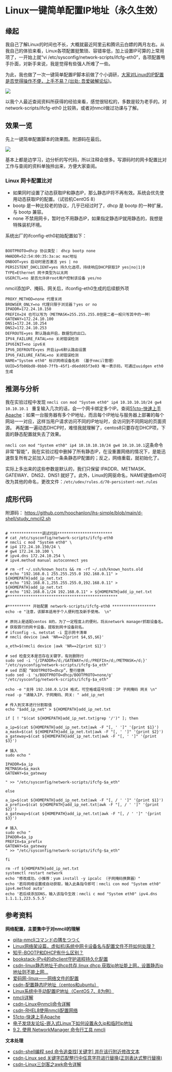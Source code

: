 # Linux一键简单配置IP地址（永久生效）

## 缘起

我自己了解Linux的时间也不长，大概就最近阿里云和腾讯云白嫖的两月左右。从我自己的体验来看，Linux各项配置挺繁琐、容错率低，加上设置IP可算的上常用项了，一开始上就“vi /etc/sysconfig/network-scripts/ifcfg-eth0”，各项配置甩手扑面，对新手来说，我是觉得有些强人所难了一些。

为此，我也做了一次一键简单配置IP脚本前做了个小调研，[大家对Linux的IP配置是否觉得操作不便，上手不易？(出处: 吾爱破解论坛)](https://www.52pojie.cn/thread-1752830-1-1.html)。

![](https://cdn.jsdelivr.net/gh/hoochanlon/ihs-simple/AQUICK/catch2023-03-04%2000.27.36.png)

以我个人最近查阅资料所获得的经验来看，感觉很轻松的，多数是较为老手的。对 network-scripts/ifcfg-eth0 比较熟，或者对nmcil做过功课与了解。

## 效果一览

先上一键简单配置脚本的效果图。附源码在最后。

![](https://cdn.jsdelivr.net/gh/hoochanlon/ihs-simple/AQUICK/catch2023-03-03%2021.24.88.png)

基本上都是边学习，边分析的写代码，所以注释会很多。写源码时的网卡配置比对工作与查阅的资料单独拎出来，方便大家查阅。

### Linux 网卡配置比对

* 如果同时设置了动态获取IP和静态IP，那么静态IP将不再有效。系统会优先使用动态获取IP的配置。（试验机CentOS 8）
* bootp 是一种比较老的协议，几乎已经过时了，dhcp 是 bootp 的一种扩展，与 bootp 兼容。
* none 不禁用网卡，暂时也不用静态IP，如果指定静态IP就用静态的，我想是特殊装机环境。

系统出厂的ifconfig-eth0初始配置如下：

```shell

BOOTPROTO=dhcp 协议类型： dhcp bootp none
HWADDR=52:54:00:35:3a:ac mac地址
ONBOOT=yes 启动时是否激活 yes | no
PERSISTENT_DHCLIENT=yes 持久化选项，持续响应DHCP获取IP yes|no|1|0 
TYPE=Ethernet 网卡类型为以太网
USERCTL=no 是否允许非root用户控制该设备 yes/no

```

nmcil添加IP、掩码、网关后，ifconfig-eth0生成的后续额外项

```shell
PROXY_METHOD=none 代理关闭
BROWSER_ONLY=no 代理只限于浏览器？yes or no
IPADDR=172.24.10.150
PREFIX=24 也可以写为（METMASK=255.255.255.0但是二者一般只写其中的一种）
GATEWAY=172.24.10.100
DNS1=172.24.10.254
DNS2=172.24.10.253
DEFROUTE=yes 默认路由开启，数据包的出口。
IPV4_FAILURE_FATAL=no 关闭错误检测
IPV6INIT=no ipv6关
IPV6_DEFROUTE=yes 开启ipv6默认路由设置
IPV6_FAILURE_FATAL=no 关闭错误检测
NAME="System eth0" 标识网络设备名称 （基于nmcil管理）
UUID=5fb06bd0-0bb0-7ffb-45f1-d6edd65f3e03 唯一表示码，可通过uuidgen eth0 生成
```

## 推测与分析

我在实验过程中发现 `nmcli con mod "System eth0" ip4 10.10.10.10/24 gw4 10.10.10.1 ` 重复输入几次的话，会一个网卡绑定多个IP。查阅[51cto-快速上手Apache](https://blog.51cto.com/u_14519396/6000235)：如果一台服务器有多个IP地址，而且每个IP地址与服务器上部署的每个网站一一对应，这样当用户请求访问不同的IP地址时，会访问到不同网站的页面资源。 再配置一遍动态DHCP时，难怪我就理解了，centos8只要存在DHCP项，下面的静态配置就失去了效果。

`nmcli con mod "System eth0" ip4 10.10.10.10/24 gw4 10.10.10.1`这条命令非常“智能”，我在实验过程中删掉了所有静态IP，在没重置网络的情况下，是能迅速恢复所有之前加入过的一条条静态IP配置的；反之，网络重载，就初始化了。

实际上多出来的这些参数是默认的，我们只保留 IPADDR、METMASK、GATEWAY、DNS2、DNS1 就好了。此外，Linux的网驱命名，NAME键值eth0可改为其他的命名，更改文件：`/etc/udev/rules.d/70-persistent-net.rules `

## 成形代码

附源码： https://github.com/hoochanlon/ihs-simple/blob/main/d-shell/study_nmcil2.sh


```shell

# **************调试代码************************
# cat /etc/sysconfig/network-scripts/ifcfg-eth0
# nmcli c mod "System eth0" \
# ip4 172.24.10.150/24 \
# gw4 172.24.10.100 \
# ipv4.dns 172.24.10.254 \
# ipv4.method manual autoconnect yes

# rm -rf ~/.ssh/known_hosts && rm -rf ~/.ssh/known_hosts.old
# echo "192.168.0.1 255.255.255.0 192.168.0.11" > ${HOMEPATH}add_ip_net.txt
# echo "192.168.0.1,255.255.255.0,192.168.0.11" > ${HOMEPATH}add_ip_net.txt
# echo "192.168.0.1/24 192.168.0.11" > ${HOMEPATH}add_ip_net.txt
#************************************************

#********** 开始配置 network-scripts/ifcfg-eth0 *******************
echo -e "注意，该脚本适用于个人便利性及新手使用。 \n"

# 原则上是适配centos 8的，为了一定程度上的便利，将从network manager抓取设备名。
# 获取首行的网卡设备，提取到网卡设备别名。
# ifconfig -s、netstat -i 显示网卡清单
# nmcli device |awk 'NR==2{print $4,$5,$6}'

a_eth=$(nmcli device |awk 'NR==2{print $1}')

# sed 检查文本是否存在关键字，有则删除行
sudo sed -i '{/IPADDR=/d;/GATEWAY=/d;/PREFIX=/d;/METMASK=/d;}' "/etc/sysconfig/network-scripts/ifcfg-$a_eth"
# sed 匹配 “BOOTPROTO=dhcp”，整行替换
sudo sed -i 's/BOOTPROTO=dhcp/BOOTPROTO=none/g' "/etc/sysconfig/network-scripts/ifcfg-$a_eth"

echo -e "支持 192.168.0.1/24 格式，可空格或逗号分段：IP 子网掩码 网关 \n"
read -p "请输入IP、子网掩码、网关: " add_ip_net

# 传入到文本进行分割取值
echo "$add_ip_net" > ${HOMEPATH}add_ip_net.txt

if [ ! "$(cat ${HOMEPATH}add_ip_net.txt|grep '/')" ]; then

a_ip=$(cat ${HOMEPATH}add_ip_net.txt|awk -F "[, ' ']" '{print $1}')
a_mask=$(cat ${HOMEPATH}add_ip_net.txt|awk -F "[, ' ']" '{print $2}')
a_gateway=$(cat ${HOMEPATH}add_ip_net.txt|awk -F "[, ' ']" '{print $3}')

# 插入
sudo echo "

IPADDR=$a_ip
METMASK=$a_mask
GATEWAY=$a_gateway

" >> "/etc/sysconfig/network-scripts/ifcfg-$a_eth"

else

a_ip=$(cat ${HOMEPATH}add_ip_net.txt|awk -F "[, / ' ']" '{print $1}')
a_prefix=$(cat ${HOMEPATH}add_ip_net.txt|awk -F "[, / ' ']" '{print $2}')
a_gateway=$(cat ${HOMEPATH}add_ip_net.txt|awk -F "[, / ' ']" '{print $3}')

# 插入
sudo echo "
IPADDR=$a_ip
PREFIX=$a_prefix
GATEWAY=$a_gateway
" >> "/etc/sysconfig/network-scripts/ifcfg-$a_eth"

fi

rm -rf ${HOMEPATH}add_ip_net.txt
systemctl restart network
echo "修改成功。小推荐：yum install -y ipcalc （子网掩码换算器）"
echo '若将网络设置成自动获取，输入此条指令即可：nmcli con mod "System eth0" ipv4.method auto'
echo '若后续添加DNS，输入该指令生效：nmcli c mod "System eth0" ipv4.dns 1.1.1.1,223.5.5.5'
```

## 参考资料 

**网络配置，主要集中于对nmcil的理解**

* [qiita-nmcliコマンドの隅をつつく](https://qiita.com/kanatatsu64/items/b7b8eca17202386d27e3)
* [Linux网络架设篇，虚拟机l系统中网卡设备名与配置文件不符如何处理？](https://www.bbsmax.com/A/o75NB3Ex5W/)
* [知乎-BOOTP和DHCP有什么区别？](https://www.zhihu.com/question/57081221)
* [bookstack-IPv4的dhclient守护进程持久化配置](https://www.bookstack.cn/read/openeuler-1.0-base/Administration-IPv4的dhclient守护进程持久化配置.md)
* [csdn-linux静态地址于dhcp共存,linux dhcp 获取ip地址能上网，设置静态ip地址则不能上网...](https://blog.csdn.net/weixin_42513170/article/details/116880156) 
* [爱码网-linux——网络文件的配置](https://www.likecs.com/show-205084292.html)
* [csdn-配置静态IP地址（centos和ubuntu）](https://blog.csdn.net/weixin_47661174/article/details/125894194)
* [Linux系统中手动配置IP地址（CentOS 7、8为例）](https://blog.csdn.net/weixin_44411385/article/details/123499862)
* [nmcli详解](https://blog.csdn.net/wq1205750492/article/details/124497231)
* [csdn-Linux中nmcli命令详解](https://blog.csdn.net/yulin003/article/details/125561203)
* [csdn-RHEL8使用nmcli配置网络](https://blog.csdn.net/omaidb/article/details/120028501)
* [51cto-快速上手Apache](https://blog.51cto.com/u_14519396/6000235)
* [电子发烧友论坛-嵌入式Linux下如何设置永久ip和临时ip地址](https://bbs.elecfans.com/jishu_2190937_1_1.html)
* [9.2. 使用 NetworkManager 命令行工具 nmcli](https://access.redhat.com/documentation/zh-cn/red_hat_enterprise_linux/7/html/networking_guide/sec-network_bridging_using_the_networkmanager_command_line_tool_nmcli)

**文本处理**

* [csdn-shell编程 sed 命令追查找[关键字] 并在该行附近修改文本](https://blog.csdn.net/lingyiwin/article/details/126022315)
* [csdn-Linux sed 关键字匹配整行中任意字符进行替换(正则表达式整行替换)](https://blog.csdn.net/weixin_44190581/article/details/124266264)
* [csdn-Linux三剑客之awk命令详解](https://blog.csdn.net/qq_57377057/article/details/126254525)


